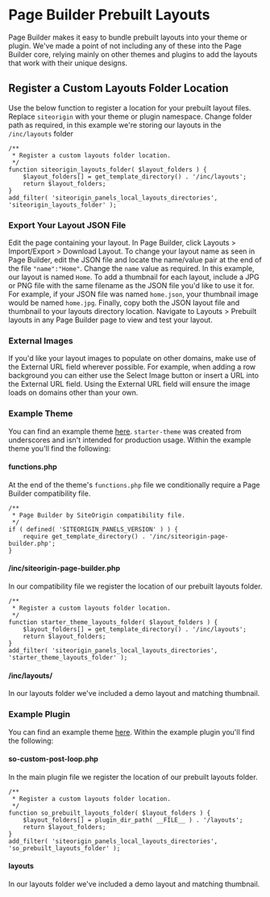 # Page Builder Prebuilt Layouts

Page Builder makes it easy to bundle prebuilt layouts into your theme or plugin. We've made a point of not including any of these into the Page Builder core, relying mainly on other themes and plugins to add the layouts that work with their unique designs.

## Register a Custom Layouts Folder Location

Use the below function to register a location for your prebuilt layout files. Replace `siteorigin` with your theme or plugin namespace. Change folder path as required, in this example we're storing our layouts in the `/inc/layouts` folder

```
/**
 * Register a custom layouts folder location.
 */
function siteorigin_layouts_folder( $layout_folders ) {
	$layout_folders[] = get_template_directory() . '/inc/layouts';
	return $layout_folders;
}
add_filter( 'siteorigin_panels_local_layouts_directories', 'siteorigin_layouts_folder' );
```

### Export Your Layout JSON File

Edit the page containing your layout. In Page Builder, click Layouts > Import/Export > Download Layout. To change your layout name as seen in Page Builder, edit the JSON file and locate the name/value pair at the end of the file `"name":"Home"`. Change the `name` value as required. In this example, our layout is named `Home`. To add a thumbnail for each layout, include a JPG or PNG file with the same filename as the JSON file you'd like to use it for. For example, if your JSON file was named `home.json`, your thumbnail image would be named `home.jpg`. Finally, copy both the JSON layout file and thumbnail to your layouts directory location. Navigate to Layouts > Prebuilt layouts in any Page Builder page to view and test your layout.

### External Images

If you'd like your layout images to populate on other domains, make use of the External URL field wherever possible. For example, when adding a row background you can either use the Select Image button or insert a URL into the External URL field. Using the External URL field will ensure the image loads on domains other than your own.

### Example Theme

You can find an example theme [here](https://siteorigin.com/wp-content/uploads/2019/11/starter-theme.zip). `starter-theme` was created from underscores and isn't intended for production usage. Within the example theme you'll find the following:

#### functions.php

At the end of the theme's `functions.php` file we conditionally require a Page Builder compatibility file.

```
/**
 * Page Builder by SiteOrigin compatibility file.
 */
if ( defined( 'SITEORIGIN_PANELS_VERSION' ) ) {
	require get_template_directory() . '/inc/siteorigin-page-builder.php';
}
```

#### /inc/siteorigin-page-builder.php

In our compatibility file we register the location of our prebuilt layouts folder.

```
/**
 * Register a custom layouts folder location.
 */
function starter_theme_layouts_folder( $layout_folders ) {
	$layout_folders[] = get_template_directory() . '/inc/layouts';
	return $layout_folders;
}
add_filter( 'siteorigin_panels_local_layouts_directories', 'starter_theme_layouts_folder' );
```

#### /inc/layouts/

In our layouts folder we've included a demo layout and matching thumbnail.

### Example Plugin

You can find an example theme [here](https://siteorigin.com/wp-content/uploads/2019/11/so-prebuilt-layouts.zip). Within the example plugin you'll find the following:

#### so-custom-post-loop.php ####

In the main plugin file we register the location of our prebuilt layouts folder.

```
/**
 * Register a custom layouts folder location.
 */
function so_prebuilt_layouts_folder( $layout_folders ) {
	$layout_folders[] = plugin_dir_path( __FILE__ ) . '/layouts';
	return $layout_folders;
}
add_filter( 'siteorigin_panels_local_layouts_directories', 'so_prebuilt_layouts_folder' );
```

#### layouts

In our layouts folder we've included a demo layout and matching thumbnail.

